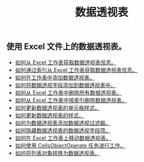 ﻿---
title: 数据透视表
second_title: Aspose.Cells Cloud Documen
type: docs
url: /zh/pivottables/
aliases: [/working-with-pivot-tables/]
keywords: Working with pivot table on an Excel worksheet
description: 如何 Aspose.Cells Cloud REST API 与 Excel 工作表中的数据透视表配合使用。 SDK支持多种开发语言。它们包括 Android、C#、Go、Java、NodeJS、Perl、PHP、Python、Ruby 和 swift
weight: 100
---
## 使用 Excel 文件上的数据透视表。

- [如何从 Excel 工作表获取数据透视表信息。](/cells/zh/pivot-tables/get-all/)
- [如何通过索引从 Excel 工作表获取数据透视表信息。](/cells/zh/pivot-tables/get/)
- [如何在工作表中添加数据透视表。](/cells/zh/pivot-tables/add/)
- [如何将数据透视字段添加到数据透视表中。](/cells/zh/pivot-tables/add-pivot-field/)
- [如何从 Excel 工作表中删除所有数据透视表。](/cells/zh/pivot-tables/clear/)
- [如何从 Excel 工作表中按索引删除数据透视表。](/cells/zh/pivot-tables/delete/)
- [如何更新数据透视表的单元格样式。](/cells/zh/pivot-tables/format/)
- [如何更新数据透视表的样式。](/cells/zh/pivot-tables/format-all/)
- [如何为数据透视表添加数据透视过滤器。](/cells/zh/pivot-tables/add-filters/)
- [如何隐藏数据透视表的数据透视字段项。](/cells/zh/pivot-tables/hide-pivot-field-item/)
- [如何在 Excel 工作表上移动数据透视表。](/cells/zh/pivot-tables/move/)
- [如何使用 CellsObjectOperate 任务进行工作。](/cells/zh/working-with-pivot-table-using-cellsobjectoperate-task/)
- [如何将列表对象转换为数据透视表。](/cells/zh/pivot-tables/convert-table-to-pivottable/)


